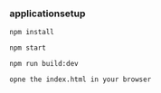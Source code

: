 ### applicationsetup

```
npm install

npm start

npm run build:dev

opne the index.html in your browser
```